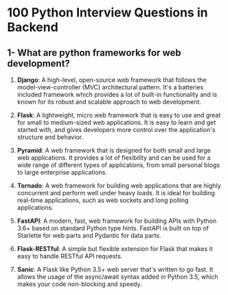 # 100 Python Interview Questions in Backend

## 1- What are python frameworks for web development?

1. **Django**: A high-level, open-source web framework that follows the model-view-controller (MVC) architectural pattern. It's a batteries included framework which provides a lot of built-in functionality and is known for its robust and scalable approach to web development.

2. **Flask**: A lightweight, micro web framework that is easy to use and great for small to medium-sized web applications. It is easy to learn and get started with, and gives developers more control over the application's structure and behavior.

3. **Pyramid**: A web framework that is designed for both small and large web applications. It provides a lot of flexibility and can be used for a wide range of different types of applications, from small personal blogs to large enterprise applications.

4. **Tornado**: A web framework for building web applications that are highly concurrent and perform well under heavy loads. It is ideal for building real-time applications, such as web sockets and long polling applications.

5. **FastAPI**: A modern, fast, web framework for building APIs with Python 3.6+ based on standard Python type hints. FastAPI is built on top of Starlette for web parts and Pydantic for data parts.

6. **Flask-RESTful**: A simple but flexible extension for Flask that makes it easy to handle RESTful API requests.

7. **Sanic**: A Flask like Python 3.5+ web server that's written to go fast. It allows the usage of the async/await syntax added in Python 3.5, which makes your code non-blocking and speedy.
